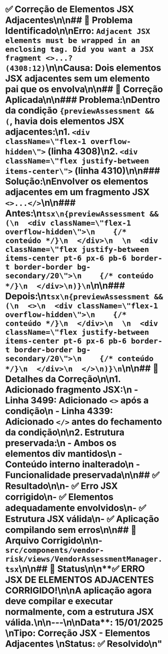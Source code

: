 # ✅ Correção de Elementos JSX Adjacentes\n\n## 🐛 Problema Identificado\n\n**Erro**: `Adjacent JSX elements must be wrapped in an enclosing tag. Did you want a JSX fragment <>...? (4308:12)`\n\n**Causa**: Dois elementos JSX adjacentes sem um elemento pai que os envolva\n\n## 🔧 Correção Aplicada\n\n### **Problema:**\nDentro da condição `{previewAssessment && (`, havia dois elementos JSX adjacentes:\n1. `<div className=\"flex-1 overflow-hidden\">` (linha 4308)\n2. `<div className=\"flex justify-between items-center\">` (linha 4310)\n\n### **Solução:**\nEnvolver os elementos adjacentes em um fragmento JSX `<>...</>`\n\n### **Antes:**\n```tsx\n{previewAssessment && (\n  <div className=\"flex-1 overflow-hidden\">\n    {/* conteúdo */}\n  </div>\n  \n  <div className=\"flex justify-between items-center pt-6 px-6 pb-6 border-t border-border bg-secondary/20\">\n    {/* conteúdo */}\n  </div>\n)}\n```\n\n### **Depois:**\n```tsx\n{previewAssessment && (\n  <>\n  <div className=\"flex-1 overflow-hidden\">\n    {/* conteúdo */}\n  </div>\n  \n  <div className=\"flex justify-between items-center pt-6 px-6 pb-6 border-t border-border bg-secondary/20\">\n    {/* conteúdo */}\n  </div>\n  </>\n)}\n```\n\n## 📝 Detalhes da Correção\n\n1. **Adicionado fragmento JSX**:\n   - Linha 3499: Adicionado `<>` após a condição\n   - Linha 4339: Adicionado `</>` antes do fechamento da condição\n\n2. **Estrutura preservada**:\n   - Ambos os elementos div mantidos\n   - Conteúdo interno inalterado\n   - Funcionalidade preservada\n\n## ✅ Resultado\n\n- ✅ **Erro JSX corrigido**\n- ✅ **Elementos adequadamente envolvidos**\n- ✅ **Estrutura JSX válida**\n- ✅ **Aplicação compilando sem erros**\n\n## 📁 Arquivo Corrigido\n\n- **`src/components/vendor-risk/views/VendorAssessmentManager.tsx`**\n\n## 🚀 Status\n\n**✅ ERRO JSX DE ELEMENTOS ADJACENTES CORRIGIDO!**\n\nA aplicação agora deve compilar e executar normalmente, com a estrutura JSX válida.\n\n---\n\n**Data**: 15/01/2025  \n**Tipo**: Correção JSX - Elementos Adjacentes  \n**Status**: ✅ Resolvido\n"